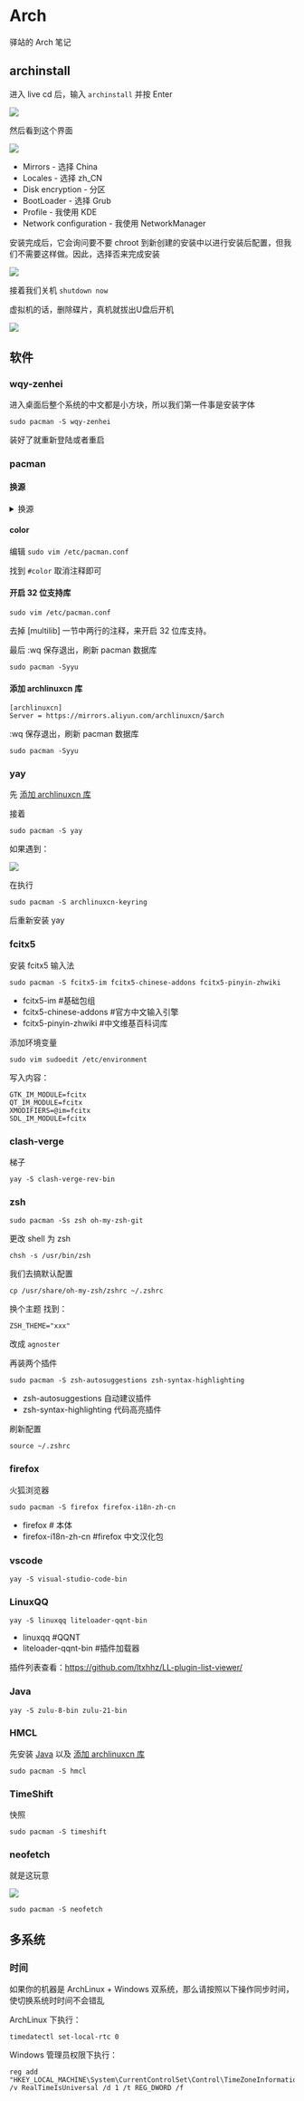 # Arch

驿站的 Arch 笔记

## archinstall

进入 live cd 后，输入 `archinstall` 并按 Enter

![](/others/arch/1.webp)

然后看到这个界面

![](/others/arch/2.webp)

- Mirrors - 选择 China
- Locales - 选择 zh_CN
- Disk encryption - 分区
- BootLoader - 选择 Grub
- Profile - 我使用 KDE
- Network configuration - 我使用 NetworkManager

安装完成后，它会询问要不要 chroot 到新创建的安装中以进行安装后配置，但我们不需要这样做。因此，选择否来完成安装

![](/others/arch/3.webp)

接着我们关机 `shutdown now`

虚拟机的话，删除碟片，真机就拔出U盘后开机

![](/others/arch/4.webp)

## 软件

### wqy-zenhei

进入桌面后整个系统的中文都是小方块，所以我们第一件事是安装字体

```
sudo pacman -S wqy-zenhei
```

装好了就重新登陆或者重启

### pacman

#### 换源

<details>
  <summary>换源</summary>

```
sudo vim /etc/pacman.d/mirrorlist
```

在文件的最顶端添加：

```text
Server = https://mirrors.tuna.tsinghua.edu.cn/archlinux/$repo/os/$arch
```

最后 :wq 保存退出，刷新 pacman 数据库

```text
sudo pacman -Syyu
```

参考：https://mirrors.tuna.tsinghua.edu.cn/help/archlinux/

</details>

#### color

编辑 `sudo vim /etc/pacman.conf`

找到 `#color` 取消注释即可

#### 开启 32 位支持库

```
sudo vim /etc/pacman.conf
```

去掉 [multilib] 一节中两行的注释，来开启 32 位库支持。

最后 :wq 保存退出，刷新 pacman 数据库

```text
sudo pacman -Syyu
```

#### 添加 archlinuxcn 库

```text
[archlinuxcn]
Server = https://mirrors.aliyun.com/archlinuxcn/$arch
```

:wq 保存退出，刷新 pacman 数据库

```text
sudo pacman -Syyu
```

### yay

先 [添加 archlinuxcn 库](#添加-archlinuxcn-库)

接着

```text
sudo pacman -S yay
```

如果遇到：

![](/others/arch/5.webp)

在执行

```text
sudo pacman -S archlinuxcn-keyring
```

后重新安装 yay

### fcitx5

安装 fcitx5 输入法

```text
sudo pacman -S fcitx5-im fcitx5-chinese-addons fcitx5-pinyin-zhwiki
```

- fcitx5-im #基础包组
- fcitx5-chinese-addons #官方中文输入引擎
- fcitx5-pinyin-zhwiki #中文维基百科词库

添加环境变量
```text
sudo vim sudoedit /etc/environment
```

写入内容：
```text
GTK_IM_MODULE=fcitx
QT_IM_MODULE=fcitx
XMODIFIERS=@im=fcitx
SDL_IM_MODULE=fcitx
```

### clash-verge

梯子

```text
yay -S clash-verge-rev-bin
```

### zsh

```text
sudo pacman -Ss zsh oh-my-zsh-git
```

更改 shell 为 zsh

```text
chsh -s /usr/bin/zsh
```

我们去搞默认配置

```
cp /usr/share/oh-my-zsh/zshrc ~/.zshrc
```

换个主题 找到：
```text
ZSH_THEME="xxx"
```

改成 `agnoster`

再装两个插件

```text
sudo pacman -S zsh-autosuggestions zsh-syntax-highlighting
```

- zsh-autosuggestions 自动建议插件
- zsh-syntax-highlighting 代码高亮插件

刷新配置

```text
source ~/.zshrc
```

### firefox

火狐浏览器

```text
sudo pacman -S firefox firefox-i18n-zh-cn
```

- firefox # 本体
- firefox-i18n-zh-cn #firefox 中文汉化包

### vscode

```text
yay -S visual-studio-code-bin
```

### LinuxQQ

```text
yay -S linuxqq liteloader-qqnt-bin
```

- linuxqq #QQNT
- liteloader-qqnt-bin #插件加载器

插件列表查看：https://github.com/ltxhhz/LL-plugin-list-viewer/

### Java

```text
yay -S zulu-8-bin zulu-21-bin
```

### HMCL

先安装 [Java](#java) 以及 [添加 archlinuxcn 库](#添加-archlinuxcn-库)

``` text
sudo pacman -S hmcl
```

### TimeShift

快照

```
sudo pacman -S timeshift
```

### neofetch

就是这玩意

![](/others/arch/6.webp)

```text
sudo pacman -S neofetch
```

## 多系统

### 时间

如果你的机器是 ArchLinux + Windows 双系统，那么请按照以下操作同步时间，使切换系统时时间不会错乱

ArchLinux 下执行：

```text
timedatectl set-local-rtc 0
```

Windows 管理员权限下执行：

```text
reg add "HKEY_LOCAL_MACHINE\System\CurrentControlSet\Control\TimeZoneInformation" /v RealTimeIsUniversal /d 1 /t REG_DWORD /f
```

